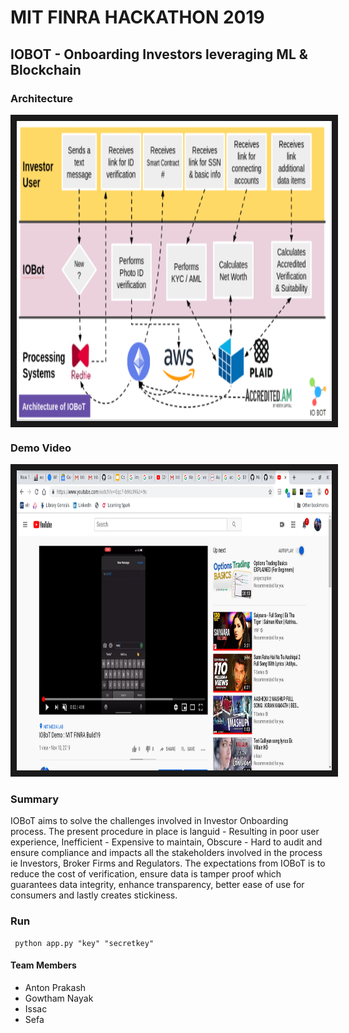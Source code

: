 # MIT FINRA HACKATHON 2019

## IOBOT - Onboarding Investors leveraging ML & Blockchain

### Architecture 
<img src="https://github.com/thefr33radical/Codeathons/blob/master/MIT_FINRA_19/IOBot/dataset/IOBoT_arch.png" alt="Architecture" width="640" height="480" border="10" align="center" />

### Demo Video
<a href="http://www.youtube.com/watch?feature=player_embedded&v=Eqc7-b9KcIM
" target="_blank"><img src="https://github.com/thefr33radical/Codeathons/blob/master/MIT_FINRA_19/IOBot/dataset/IOBoT_demo.png" 
alt="IOBoT Demo" width="640" height="480" border="10" /></a>

### Summary
IOBoT aims to solve the challenges involved in Investor Onboarding process.  The present procedure in place is languid - Resulting in poor user experience, Inefficient - Expensive to maintain, Obscure - Hard to audit and ensure compliance and impacts all the stakeholders involved in the process ie  Investors,  Broker Firms and Regulators.
The expectations from IOBoT is to reduce the cost of verification, ensure data is tamper proof which guarantees data integrity, enhance transparency, better ease of use for consumers and lastly creates stickiness. 

### Run

``` pip install -r requirements.txt
 python app.py "key" "secretkey"
 ```

#### Team Members

* Anton Prakash
* Gowtham Nayak
* Issac
* Sefa
